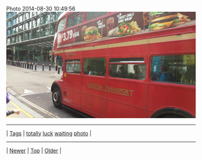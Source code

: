 <!--
title: Photo 2014-08-30 10
date: 2020-06-28T15:02:25.119Z
tags: totally, luck, waiting, photo
-->












Photo 2014-08-30 10:49:56
![](96161630877-0.jpg)

<!--BOTTOM-POST-NAVIGATION-->
---

| [Tags](tags.md) | [totally](tag-totally.md) [luck](tag-luck.md) [waiting](tag-waiting.md) [photo](tag-photo.md) |

---

| [Newer](96157400067.md) | [Top](index.md) | [Older](96193030772.md) |